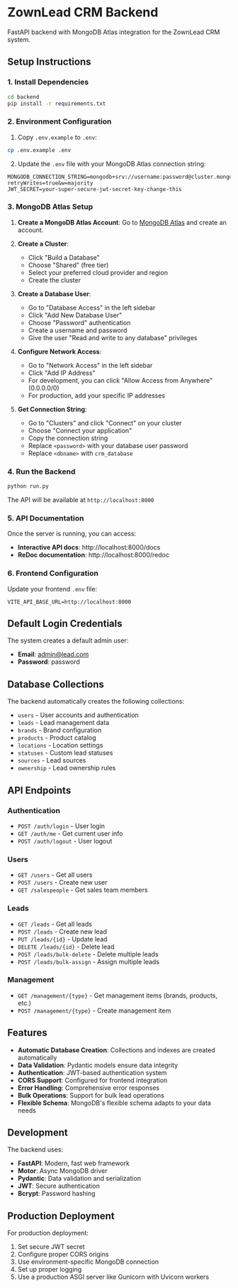 # ZownLead CRM Backend

FastAPI backend with MongoDB Atlas integration for the ZownLead CRM system.

## Setup Instructions

### 1. Install Dependencies

```bash
cd backend
pip install -r requirements.txt
```

### 2. Environment Configuration

1. Copy `.env.example` to `.env`:
```bash
cp .env.example .env
```

2. Update the `.env` file with your MongoDB Atlas connection string:
```
MONGODB_CONNECTION_STRING=mongodb+srv://username:password@cluster.mongodb.net/crm_database?retryWrites=true&w=majority
JWT_SECRET=your-super-secure-jwt-secret-key-change-this
```

### 3. MongoDB Atlas Setup

1. **Create a MongoDB Atlas Account**: Go to [MongoDB Atlas](https://www.mongodb.com/cloud/atlas) and create an account.

2. **Create a Cluster**: 
   - Click "Build a Database"
   - Choose "Shared" (free tier)
   - Select your preferred cloud provider and region
   - Create the cluster

3. **Create a Database User**:
   - Go to "Database Access" in the left sidebar
   - Click "Add New Database User"
   - Choose "Password" authentication
   - Create a username and password
   - Give the user "Read and write to any database" privileges

4. **Configure Network Access**:
   - Go to "Network Access" in the left sidebar
   - Click "Add IP Address"
   - For development, you can click "Allow Access from Anywhere" (0.0.0.0/0)
   - For production, add your specific IP addresses

5. **Get Connection String**:
   - Go to "Clusters" and click "Connect" on your cluster
   - Choose "Connect your application"
   - Copy the connection string
   - Replace `<password>` with your database user password
   - Replace `<dbname>` with `crm_database`

### 4. Run the Backend

```bash
python run.py
```

The API will be available at `http://localhost:8000`

### 5. API Documentation

Once the server is running, you can access:
- **Interactive API docs**: http://localhost:8000/docs
- **ReDoc documentation**: http://localhost:8000/redoc

### 6. Frontend Configuration

Update your frontend `.env` file:
```
VITE_API_BASE_URL=http://localhost:8000
```

## Default Login Credentials

The system creates a default admin user:
- **Email**: admin@lead.com
- **Password**: password

## Database Collections

The backend automatically creates the following collections:
- `users` - User accounts and authentication
- `leads` - Lead management data
- `brands` - Brand configuration
- `products` - Product catalog
- `locations` - Location settings
- `statuses` - Custom lead statuses
- `sources` - Lead sources
- `ownership` - Lead ownership rules

## API Endpoints

### Authentication
- `POST /auth/login` - User login
- `GET /auth/me` - Get current user info
- `POST /auth/logout` - User logout

### Users
- `GET /users` - Get all users
- `POST /users` - Create new user
- `GET /salespeople` - Get sales team members

### Leads
- `GET /leads` - Get all leads
- `POST /leads` - Create new lead
- `PUT /leads/{id}` - Update lead
- `DELETE /leads/{id}` - Delete lead
- `POST /leads/bulk-delete` - Delete multiple leads
- `POST /leads/bulk-assign` - Assign multiple leads

### Management
- `GET /management/{type}` - Get management items (brands, products, etc.)
- `POST /management/{type}` - Create management item

## Features

- **Automatic Database Creation**: Collections and indexes are created automatically
- **Data Validation**: Pydantic models ensure data integrity
- **Authentication**: JWT-based authentication system
- **CORS Support**: Configured for frontend integration
- **Error Handling**: Comprehensive error responses
- **Bulk Operations**: Support for bulk lead operations
- **Flexible Schema**: MongoDB's flexible schema adapts to your data needs

## Development

The backend uses:
- **FastAPI**: Modern, fast web framework
- **Motor**: Async MongoDB driver
- **Pydantic**: Data validation and serialization
- **JWT**: Secure authentication
- **Bcrypt**: Password hashing

## Production Deployment

For production deployment:
1. Set secure JWT secret
2. Configure proper CORS origins
3. Use environment-specific MongoDB connection
4. Set up proper logging
5. Use a production ASGI server like Gunicorn with Uvicorn workers